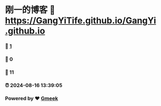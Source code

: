 # 刚一的博客 :link: https://GangYiTife.github.io/GangYi.github.io 
### :page_facing_up: [1](https://GangYiTife.github.io/GangYi.github.io/tag.html) 
### :speech_balloon: 0 
### :hibiscus: 11 
### :alarm_clock: 2024-08-16 13:39:05 
### Powered by :heart: [Gmeek](https://github.com/Meekdai/Gmeek)
